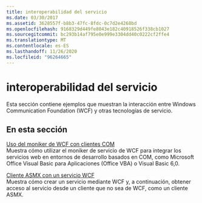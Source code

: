 ```yaml
---
title: interoperabilidad del servicio
ms.date: 03/30/2017
ms.assetid: 3628557f-b8b3-47fc-8fdc-0c7d2e4268bd
ms.openlocfilehash: 9168329d449fe8043e182c40918526f338cb1027
ms.sourcegitcommit: bc293b14af795e0e999e3304dd40c0222cf2ffe4
ms.translationtype: MT
ms.contentlocale: es-ES
ms.lasthandoff: 11/26/2020
ms.locfileid: "96264665"
---
```

# <a name="service-interoperability"></a>interoperabilidad del servicio

Esta sección contiene ejemplos que muestran la interacción entre Windows Communication Foundation (WCF) y otras tecnologías de servicio.  
  
## <a name="in-this-section"></a>En esta sección  

 [Uso del moniker de WCF con clientes COM](using-the-wcf-moniker-with-com-clients.md)  
 Muestra cómo utilizar el moniker de servicio de WCF para integrar los servicios web en entornos de desarrollo basados en COM, como Microsoft Office Visual Basic para Aplicaciones (Office VBA) o Visual Basic 6,0.  
  
 [Cliente ASMX con un servicio WCF](asmx-client-with-a-wcf-service.md)  
 Muestra cómo crear un servicio mediante WCF y, a continuación, obtener acceso al servicio desde un cliente que no sea de WCF, como un cliente ASMX.

